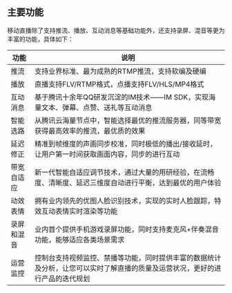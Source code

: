 ## 主要功能
移动直播除了支持推流、播放、互动消息等基础功能外，还支持录屏、混音等更为丰富的功能，具体如下：

|  功能 | 说明 |
|---------|---------|
| 推流 | 支持业界标准、最为成熟的RTMP推流，支持软编及硬编 |
| 播放 | 直播支持FLV/RTMP格式，点播支持FLV/HLS/MP4格式 |
| 互动消息 | 基于腾讯十余年QQ研发沉淀的IM技术——IM SDK，实现海量文本、弹幕、点赞、送礼等互动消息 |
| 智能选路 | 从腾讯云海量节点中，智能选择最优的推流服务器，同等带宽获得最高效率的推流，最优质的效果 |
| 延迟修正 | 精准到帧维度的声画同步校准，同时极低的播出/接收延时，让用户第一时间获取画面内容，同步的进行互动 |
| 带宽自适应 | 新一代智能自适应调节技术，通过大量的用研经验，在流畅度、清晰度、延迟三维度自动进行平衡，达到最优的用户体验 |
| 动效表情 | 拥有业内领先的优图人脸识别技术，实现的实时人脸跟踪，特效互动表情实时渲染等功能 |
| 录屏和混音 | 业内首个提供手机游戏录屏功能，同时支持麦克风+伴奏混音功能，能够适应各类场景需求 |
| 运营监控 | 控制台支持视频监控、禁播等功能，同时提供丰富的数据统计及分析，让您可以实时了解直播的质量及运营状况，更好的进行产品的迭代规划 |
